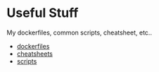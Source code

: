 # Useful Stuff
My dockerfiles, common scripts, cheatsheet, etc..

* [dockerfiles](https://github.com/AmitNiz/useful_stuff/tree/master/dockerfiles)
* [cheatsheets](https://github.com/AmitNiz/useful_stuff/tree/master/cheatsheets)
* [scripts](https://github.com/AmitNiz/useful_stuff/tree/master/scripts)
